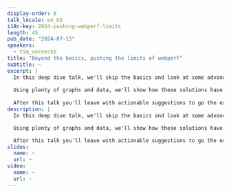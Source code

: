 ```yaml
---
display-order: 8
talk_locale: en_US
i18n-key: 2024-pushing-webperf-limits
length: 45
pub_date: "2024-07-15"
speakers:
  - tim_vereecke
title: "Beyond the basics, pushing the limits of webperf"
subtitle: ~
excerpt: |
  In this deep dive talk, we'll skip the basics and look at some advanced tuning techniques to make a modern website lightning fast.
  
  Using plenty of graphs and data, we'll show how these solutions have helped make scalemates.com the fastest (and largest) scale modeling website in the world.
  
  After this talk you'll leave with actionable suggestions to go the extra mile. Perfect if you agree that only 75% isn't good enough. Perfect if you believe websites should be fast on all browsers, all devices, all connections, everywhere.
description: |
  In this deep dive talk, we'll skip the basics and look at some advanced tuning techniques to make a modern website lightning fast.

  Using plenty of graphs and data, we'll show how these solutions have helped make scalemates.com the fastest (and largest) scale modeling website in the world.

  After this talk you'll leave with actionable suggestions to go the extra mile. Perfect if you agree that only 75% isn't good enough. Perfect if you believe websites should be fast on all browsers, all devices, all connections, everywhere.
slides:
  name: ~
  url: ~
video:
  name: ~
  url: ~
---
```

